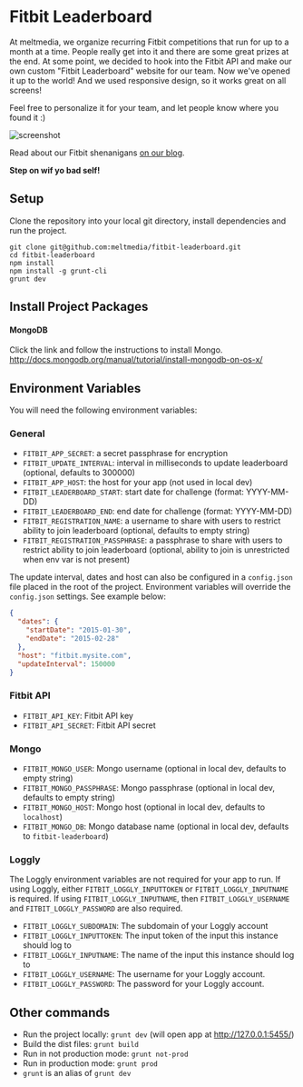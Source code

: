 # Fitbit Leaderboard

At meltmedia, we organize recurring Fitbit competitions that run for up to a month at a time. People really get into it and there are some great prizes at the end. At some point, we decided to hook into the Fitbit API and make our own custom "Fitbit Leaderboard" website for our team. Now we've opened it up to the world! And we used responsive design, so it works great on all screens!

Feel free to personalize it for your team, and let people know where you found it :)

![screenshot](http://blog.meltmedia.com/wp-content/uploads/2014/10/fitbitChallenge_screen.jpg)

Read about our Fitbit shenanigans [on our blog](http://blog.meltmedia.com/2014/10/the-fall-fitbit-challenge-is-upon-us/).

**Step on wif yo bad self!**

## Setup

Clone the repository into your local git directory, install dependencies and run the project.

```
git clone git@github.com:meltmedia/fitbit-leaderboard.git
cd fitbit-leaderboard
npm install
npm install -g grunt-cli
grunt dev
```

## Install Project Packages

#### MongoDB
Click the link and follow the instructions to install Mongo.<br>
http://docs.mongodb.org/manual/tutorial/install-mongodb-on-os-x/

## Environment Variables

You will need the following environment variables:

### General

- `FITBIT_APP_SECRET`: a secret passphrase for encryption
- `FITBIT_UPDATE_INTERVAL`: interval in milliseconds to update leaderboard (optional, defaults to 300000)
- `FITBIT_APP_HOST`: the host for your app (not used in local dev)
- `FITBIT_LEADERBOARD_START`: start date for challenge (format: YYYY-MM-DD)
- `FITBIT_LEADERBOARD_END`: end date for challenge (format: YYYY-MM-DD)
- `FITBIT_REGISTRATION_NAME`: a username to share with users to restrict ability to join leaderboard (optional, defaults to empty string)
- `FITBIT_REGISTRATION_PASSPHRASE`: a passphrase to share with users to restrict ability to join leaderboard (optional, ability to join is unrestricted when env var is not present)

The update interval, dates and host can also be configured in a `config.json` file placed in the root of the project. Environment variables will override the `config.json` settings. See example below:

```json
{
  "dates": {
    "startDate": "2015-01-30",
    "endDate": "2015-02-28"
  },
  "host": "fitbit.mysite.com",
  "updateInterval": 150000
}
```

### Fitbit API

- `FITBIT_API_KEY`: Fitbit API key
- `FITBIT_API_SECRET`: Fitbit API secret

### Mongo

- `FITBIT_MONGO_USER`: Mongo username (optional in local dev, defaults to empty string)
- `FITBIT_MONGO_PASSPHRASE`: Mongo passphrase (optional in local dev, defaults to empty string)
- `FITBIT_MONGO_HOST`: Mongo host (optional in local dev, defaults to `localhost`)
- `FITBIT_MONGO_DB`: Mongo database name (optional in local dev, defaults to `fitbit-leaderboard`)

### Loggly

The Loggly environment variables are not required for your app to run. If using Loggly, either `FITBIT_LOGGLY_INPUTTOKEN` or `FITBIT_LOGGLY_INPUTNAME` is required. If using `FITBIT_LOGGLY_INPUTNAME`, then `FITBIT_LOGGLY_USERNAME` and `FITBIT_LOGGLY_PASSWORD` are also required.

- `FITBIT_LOGGLY_SUBDOMAIN`: The subdomain of your Loggly account
- `FITBIT_LOGGLY_INPUTTOKEN`: The input token of the input this instance should log to
- `FITBIT_LOGGLY_INPUTNAME`: The name of the input this instance should log to
- `FITBIT_LOGGLY_USERNAME`: The username for your Loggly account.
- `FITBIT_LOGGLY_PASSWORD`: The password for your Loggly account.

## Other commands

- Run the project locally: `grunt dev` (will open app at http://127.0.0.1:5455/)
- Build the dist files: `grunt build`
- Run in not production mode: `grunt not-prod`
- Run in production mode: `grunt prod`
- `grunt` is an alias of `grunt dev`
